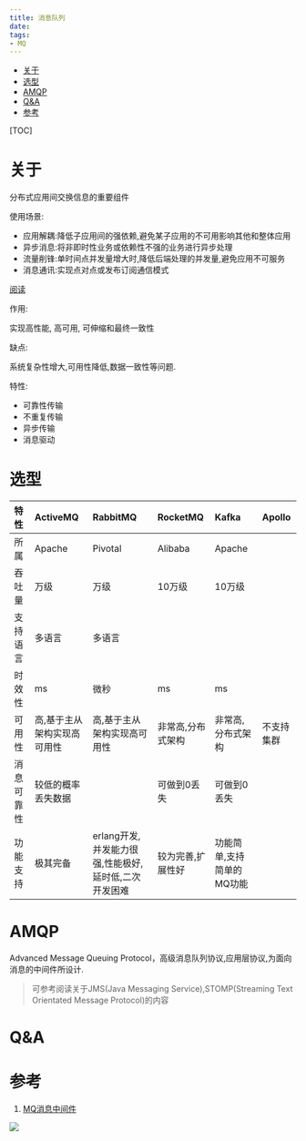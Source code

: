 ```yaml
---
title: 消息队列
date:
tags:
- MQ
---
```

<!-- TOC -->

- [关于](#关于)
- [选型](#选型)
- [AMQP](#amqp)
- [Q&A](#qa)
- [参考](#参考)

<!-- /TOC -->

[TOC]

# 关于

分布式应用间交换信息的重要组件

使用场景:

* 应用解耦:降低子应用间的强依赖,避免某子应用的不可用影响其他和整体应用
* 异步消息:将非即时性业务或依赖性不强的业务进行异步处理
* 流量削锋:单时间点并发量增大时,降低后端处理的并发量,避免应用不可服务
* 消息通讯:实现点对点或发布订阅通信模式

[阅读](http://www.cnblogs.com/stopfalling/p/5375492.html)

作用:

实现高性能, 高可用, 可伸缩和最终一致性

缺点:

系统复杂性增大,可用性降低,数据一致性等问题.

特性:

* 可靠性传输
* 不重复传输
* 异步传输
* 消息驱动

# 选型

| 特性       | ActiveMQ                    | RabbitMQ                                             | RocketMQ          | Kafka                     | Apollo     |
| :--------- | :-------------------------- | :--------------------------------------------------- | :---------------- | :------------------------ | :--------- |
| 所属       | Apache                      | Pivotal                                              | Alibaba           | Apache                    |            |
| 吞吐量     | 万级                        | 万级                                                 | 10万级            | 10万级                    |            |
| 支持语言   | 多语言                      | 多语言                                               |                   |                           |            |
| 时效性     | ms                          | 微秒                                                 | ms                | ms                        |            |
| 可用性     | 高,基于主从架构实现高可用性 | 高,基于主从架构实现高可用性                          | 非常高,分布式架构 | 非常高,分布式架构         | 不支持集群 |
| 消息可靠性 | 较低的概率丢失数据          |                                                      | 可做到0丢失       | 可做到0丢失               |            |
| 功能支持   | 极其完备                    | erlang开发,并发能力很强,性能极好,延时低,二次开发困难 | 较为完善,扩展性好 | 功能简单,支持简单的MQ功能 |            |



# AMQP

Advanced Message Queuing Protocol，高级消息队列协议,应用层协议,为面向消息的中间件所设计.

> 可参考阅读关于JMS(Java Messaging Service),STOMP(Streaming Text Orientated Message Protocol)的内容

# Q&A




# 参考

1. [MQ消息中间件](https://blog.csdn.net/lunaqi/article/details/78517200)


[![](https://static.segmentfault.com/v-5b1df2a7/global/img/creativecommons-cc.svg)](https://creativecommons.org/licenses/by-nc-nd/4.0/)